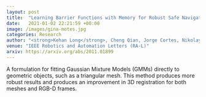 ```yaml
---
layout: post
title:  "Learning Barrier Functions with Memory for Robust Safe Navigation"
date:   2021-01-02 22:21:59 +00:00
image: /images/gina-motes.jpg
categories: Research
author: "<strong>Kehan Long</strong>, Cheng Qian, Jorge Cortes, Nikolay Atanasov"
venue: "IEEE Robotics and Automation Letters (RA-L)"
arxiv: https://arxiv.org/abs/2011.01899
---
```


A formulation for fitting Gaussian Mixture Models (GMMs) directly to geometric objects, such as a triangular mesh. This method produces more robust results and produces an improvement in 3D registration for both meshes and RGB-D frames. 
